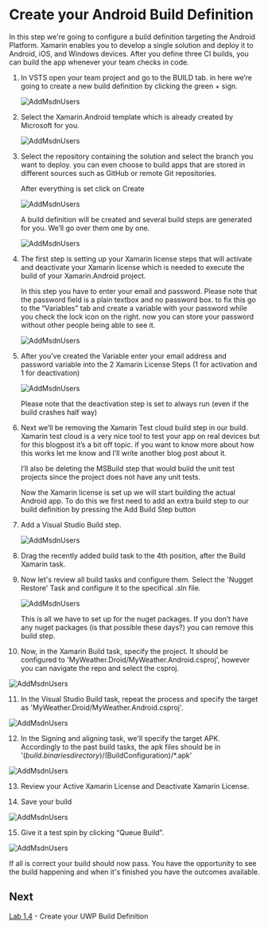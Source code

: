 # Create your Android Build Definition

In this step we're going to configure a build definition targeting the Android Platform. Xamarin enables you to develop a single solution and deploy it to Android, iOS, and Windows devices. After you define three CI builds, you can build the app whenever your team checks in code.


1. In VSTS open your team project and go to the BUILD tab. in here we’re going to create a new build definition by clicking the green + sign.

   ![AddMsdnUsers](./media/VSTSBuild.png)  

2. Select the Xamarin.Android template which is already created by Microsoft for you.

   ![AddMsdnUsers](./media/VSTSNewBuildDefinition.png)  

3. Select the  repository containing the solution and select the branch you want to deploy. you can even choose to build apps that are stored in different sources such as GitHub or remote Git repositories.

   After everything is set click on Create  

   ![AddMsdnUsers](./media/VSTSCreateNewBuildDefinition.png)  

   A build definition will be created and several build steps are generated for you. We’ll go over them one by one.  

   ![AddMsdnUsers](./media/VSTSCreatedAndroidBuild.png)  

4. The first step is setting up your Xamarin license steps that will activate and deactivate your Xamarin license which is needed to execute the build of your Xamarin.Android project. 

   In this step you have to enter your email and password. Please note that the password field is a plain textbox and no password box. to fix this go to the “Variables” tab and create a variable with your password while you check the lock icon on the right. now you can store your password without other people being able to see it.  

   ![AddMsdnUsers](./media/VSTSAddVariables.png)  

5. After you’ve created the Variable enter your email address and password variable into the 2 Xamarin License Steps (1 for activation and 1 for deactivation)

   ![AddMsdnUsers](./media/vstsAndroidBuildxLincense.png)  

   Please note that the deactivation step is set  to always run (even if the build crashes half way)  

6. Next we’ll be removing the Xamarin Test cloud build step in our build. Xamarin test cloud is a very nice tool to test your app on real devices but for this blogpost it’s a bit off topic. if you want to know more about how this works let me know and I’ll write another blog post about it.  

   I’ll also be deleting the MSBuild step that would build the unit test projects since the project does not have any unit tests.  

   Now the Xamarin license is set up we will start building the actual Android app. To do this we first need to add an extra build step to our build definition by pressing the Add Build Step button  

7. Add a Visual Studio Build step. 

   ![AddMsdnUsers](./media/vstsAddVSBuildTask.png)  

8. Drag the recently added build task to the 4th position, after the Build Xamarin task.

9. Now let's review all build tasks and configure them. Select the 'Nugget Restore' Task and configure it to the specifical .sln file.

   ![AddMsdnUsers](./media/vstsAndroidBuildNuggetRestore.png)  

   This is all we have to set up for the nuget packages. If you don’t have any nuget packages (is that possible these days?) you can remove this build step.  

10. Now, in the Xamarin Build task, specify the project. It should be configured to 'MyWeather.Droid/MyWeather.Android.csproj', however you can navigate the repo and select the csproj.

   ![AddMsdnUsers](./media/vstsAndroidBuildXamarinBuild.png)  

11. In the Visual Studio Build task, repeat the process and specify the target as 'MyWeather.Droid/MyWeather.Android.csproj'.

   ![AddMsdnUsers](./media/vstsAndroidBuildVSBuild.png)  

12. In the Signing and aligning task, we'll specify the target APK. Accordingly to the past build tasks, the apk files should be in '$(build.binariesdirectory)/$(BuildConfiguration)/*.apk'

   ![AddMsdnUsers](./media/vstsAndroidBuildSigning.png)  

13. Review your Active Xamarin License and Deactivate Xamarin License.

14. Save your build 

   ![AddMsdnUsers](./media/vstsAndroidBuildSave.png)  

15. Give it a test spin by clicking “Queue Build”. 

   ![AddMsdnUsers](./media/QueueBuild.png)  

   If all is correct your build should now pass. You have the opportunity to see the build happening and when it's finished you have the outcomes available. 

## Next

[Lab 1.4](lab14.md) - Create your UWP Build Definition

